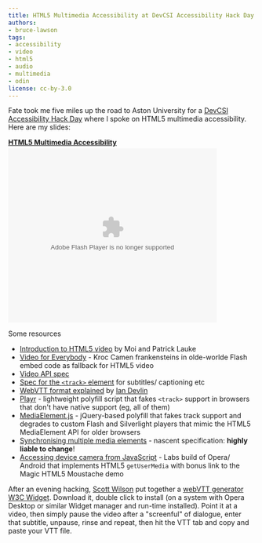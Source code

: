 ```yaml
---
title: HTML5 Multimedia Accessibility at DevCSI Accessibility Hack Day
authors:
- bruce-lawson
tags:
- accessibility
- video
- html5
- audio
- multimedia
- odin
license: cc-by-3.0
---
```

Fate took me five miles up the road to Aston University for a <a href="http://www.ukoln.ac.uk/events/devcsi/accessibility_hackdays/">DevCSI Accessibility Hack Day</a> where I spoke on HTML5 multimedia accessibility. Here are my slides:


<div style="width:425px" id="__ss_8377263"><strong style="display:block;margin:12px 0 4px"><a href="http://www.slideshare.net/brucelawson/html5-multimedia-accessibility" title="HTML5 Multimedia Accessibility">HTML5 Multimedia Accessibility</a></strong><object id="__sse8377263" width="425" height="355"><param name="movie" value="http://static.slidesharecdn.com/swf/ssplayer2.swf?doc=multimedia-a11y-110621092151-phpapp02&amp;stripped_title=html5-multimedia-accessibility&amp;userName=brucelawson" /><param name="allowFullScreen" value="true" /><param name="allowScriptAccess" value="never" /><embed name="__sse8377263" src="http://static.slidesharecdn.com/swf/ssplayer2.swf?doc=multimedia-a11y-110621092151-phpapp02&amp;stripped_title=html5-multimedia-accessibility&amp;userName=brucelawson" type="application/x-shockwave-flash" allowfullscreen="true" width="425" height="355" allowscriptaccess="never" /></object></div>

Some resources

<ul>
<li><a href="https://dev.opera.com/articles/view/introduction-html5-video/">Introduction to HTML5 video</a> by Moi and Patrick Lauke</li>
<li><a href="http://camendesign.com/code/video_for_everybody">Video for Everybody</a> - Kroc Camen frankensteins in olde-worlde Flash embed code as fallback for HTML5 video</li>
<li><a href="http://www.w3.org/TR/html5/video.html#media-elements">Video API spec</a></li>
<li><a href="http://www.whatwg.org/specs/web-apps/current-work/multipage/video.html#the-track-element">Spec for the <code>&lt;track&gt;</code> element</a> for subtitles/ captioning etc</li>
<li><a href="http://www.iandevlin.com/blog/2011/05/html5/webvtt-and-video-subtitles">WebVTT format explained</a> by <a href="http://twitter.com/iandevlin">Ian Devlin</a></li>
<li><a href="http://www.delphiki.com/html5/playr/">Playr</a> - lightweight polyfill script that fakes <code>&lt;track&gt;</code> support in browsers that don&#39;t have native support (eg, all of them)</li>
<li><a href="http://mediaelementjs.com/">MediaElement.js</a> - jQuery-based polyfill that fakes track support and degrades to custom Flash and Silverlight players that mimic the HTML5 MediaElement API for older browsers</li>
<li><a href="http://www.whatwg.org/specs/web-apps/current-work/multipage/video.html#synchronising-multiple-media-elements">Synchronising multiple media elements</a> - nascent specification: <strong>highly liable to change</strong>!</li>
<li><a href="http://my.opera.com/core/blog/2011/03/23/webcam-orientation-preview">Accessing device camera from JavaScript</a> - Labs build of Opera/ Android that implements HTML5 <code>getUserMedia</code> with bonus link to the Magic HTML5 Moustache demo</li>
</ul>

<p>After an evening hacking, <a href="http://twitter.com/scottbw">Scott Wilson</a> put together a <a href="http://dl.dropbox.com/u/4504633/vtt.wgt">webVTT generator W3C Widget</a>. Download it, double click to install (on a system with Opera Desktop or similar Widget manager and run-time installed). Point it at a video, then simply pause the video after a &quot;screenful&quot; of dialogue, enter that subtitle, unpause, rinse and repeat, then hit the VTT tab and copy and paste your VTT file.</p>

